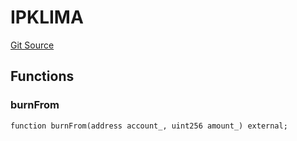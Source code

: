# IPKLIMA
[Git Source](https://github.com/KlimaDAO/klimadao-solidity/blob/d2235caa445c673ffcb1a4a1d8c97c8c3cba5198/src/protocol/pKLIMA/ExercisepKLIMA.sol)


## Functions
### burnFrom


```solidity
function burnFrom(address account_, uint256 amount_) external;
```

